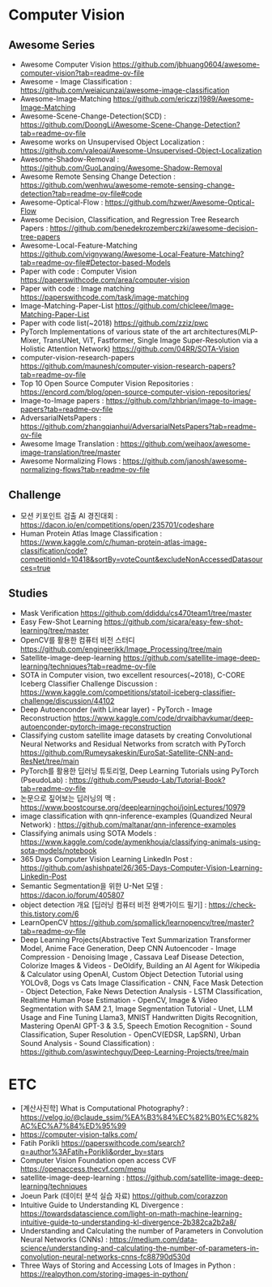 
# Computer Vision  

## Awesome Series
- Awesome Computer Vision https://github.com/jbhuang0604/awesome-computer-vision?tab=readme-ov-file
- Awesome - Image Classification : https://github.com/weiaicunzai/awesome-image-classification
- Awesome-Image-Matching https://github.com/ericzzj1989/Awesome-Image-Matching
- Awesome-Scene-Change-Detection(SCD) : https://github.com/DoongLi/Awesome-Scene-Change-Detection?tab=readme-ov-file
- Awesome works on Unsupervised Object Localization : https://github.com/valeoai/Awesome-Unsupervised-Object-Localization
- Awesome-Shadow-Removal : https://github.com/GuoLanqing/Awesome-Shadow-Removal
- Awesome Remote Sensing Change Detection : https://github.com/wenhwu/awesome-remote-sensing-change-detection?tab=readme-ov-file#code
- Awesome-Optical-Flow : https://github.com/hzwer/Awesome-Optical-Flow
- Awesome Decision, Classification, and Regression Tree Research Papers : https://github.com/benedekrozemberczki/awesome-decision-tree-papers
- Awesome-Local-Feature-Matching https://github.com/vignywang/Awesome-Local-Feature-Matching?tab=readme-ov-file#Detector-based-Models
- Paper with code : Computer Vision https://paperswithcode.com/area/computer-vision
- Paper with code : Image matching https://paperswithcode.com/task/image-matching
- Image-Matching-Paper-List https://github.com/chicleee/Image-Matching-Paper-List
- Paper with code list(~2018) https://github.com/zziz/pwc
- PyTorch Implementations of various state of the art architectures(MLP-Mixer, TransUNet, ViT, Fastformer, Single Image Super-Resolution via a Holistic Attention Network) https://github.com/04RR/SOTA-Vision
- computer-vision-research-papers https://github.com/maunesh/computer-vision-research-papers?tab=readme-ov-file
- Top 10 Open Source Computer Vision Repositories : https://encord.com/blog/open-source-computer-vision-repositories/
- Image-to-Image papers : https://github.com/lzhbrian/image-to-image-papers?tab=readme-ov-file
- AdversarialNetsPapers : https://github.com/zhangqianhui/AdversarialNetsPapers?tab=readme-ov-file
- Awesome Image Translation : https://github.com/weihaox/awesome-image-translation/tree/master
- Awesome Normalizing Flows : https://github.com/janosh/awesome-normalizing-flows?tab=readme-ov-file

## Challenge
- 모션 키포인트 검출 AI 경진대회 : https://dacon.io/en/competitions/open/235701/codeshare
- Human Protein Atlas Image Classification : https://www.kaggle.com/c/human-protein-atlas-image-classification/code?competitionId=10418&sortBy=voteCount&excludeNonAccessedDatasources=true

## Studies
- Mask Verification https://github.com/ddiddu/cs470team1/tree/master   
- Easy Few-Shot Learning https://github.com/sicara/easy-few-shot-learning/tree/master
- OpenCV를 활용한 컴퓨터 비전 스터디 https://github.com/engineerjkk/Image_Processing/tree/main
- Satellite-image-deep-learning https://github.com/satellite-image-deep-learning/techniques?tab=readme-ov-file  
- SOTA in Computer vision, two excellent resources(~2018), C-CORE Iceberg Classifier Challenge Discussion : https://www.kaggle.com/competitions/statoil-iceberg-classifier-challenge/discussion/44102
- Deep Autoenconder (with Linear layer) - PyTorch - Image Reconstruction https://www.kaggle.com/code/drvaibhavkumar/deep-autoenconder-pytorch-image-reconstruction
- Classifying custom satellite image datasets by creating Convolutional Neural Networks and Residual Networks from scratch with PyTorch https://github.com/Rumeysakeskin/EuroSat-Satellite-CNN-and-ResNet/tree/main
- PyTorch를 활용한 딥러닝 튜토리얼, Deep Learning Tutorials using PyTorch (PseudoLab) : https://github.com/Pseudo-Lab/Tutorial-Book?tab=readme-ov-file
- 논문으로 짚어보는 딥러닝의 맥 : https://www.boostcourse.org/deeplearningchoi/joinLectures/10979
- image classification with qnn-inference-examples (Quandized Neural Network) : https://github.com/maltanar/qnn-inference-examples
- Classifying animals using SOTA Models : https://www.kaggle.com/code/aymenkhouja/classifying-animals-using-sota-models/notebook
- 365 Days Computer Vision Learning LinkedIn Post : https://github.com/ashishpatel26/365-Days-Computer-Vision-Learning-Linkedin-Post
- Semantic Segmentation을 위한 U-Net 모델 : https://dacon.io/forum/405807
- object detection 개요 [딥러닝 컴퓨터 비전 완벽가이드 필기] : https://check-this.tistory.com/6
- LearnOpenCV https://github.com/spmallick/learnopencv/tree/master?tab=readme-ov-file
- Deep Learning Projects(Abstractive Text Summarization Transformer Model, Anime Face Generation, Deep CNN Autoencoder - Image Compression - Denoising Image
, Cassava Leaf Disease Detection, Colorize Images & Videos - DeOldify, Building an AI Agent for Wikipedia & Calculator using OpenAI, Custom Object Detection Tutorial using YOLOv8, Dogs vs Cats Image Classification - CNN, Face Mask Detection - Object Detection, Fake News Detection Analysis - LSTM Classification, Realtime Human Pose Estimation - OpenCV, Image & Video Segmentation with SAM 2.1, Image Segmentation Tutorial - Unet, LLM Usage and Fine Tuning Llama3, MNIST Handwritten Digits Recognition, Mastering OpenAI GPT-3 & 3.5, Speech Emotion Recognition - Sound Classification, Super Resolution - OpenCV(EDSR, LapSRN), Urban Sound Analysis - Sound Classification)  : https://github.com/aswintechguy/Deep-Learning-Projects/tree/main
  
# ETC
- [계산사진학] What is Computational Photography? : https://velog.io/@claude_ssim/%EA%B3%84%EC%82%B0%EC%82%AC%EC%A7%84%ED%95%99
- https://computer-vision-talks.com/
- Fatih Porikli https://paperswithcode.com/search?q=author%3AFatih+Porikli&order_by=stars
- Computer Vision Foundation open access CVF https://openaccess.thecvf.com/menu
- satellite-image-deep-learning : https://github.com/satellite-image-deep-learning/techniques
- Joeun Park (데이터 분석 실습 자료) https://github.com/corazzon
- Intuitive Guide to Understanding KL Divergence : https://towardsdatascience.com/light-on-math-machine-learning-intuitive-guide-to-understanding-kl-divergence-2b382ca2b2a8/
- Understanding and Calculating the number of Parameters in Convolution Neural Networks (CNNs) : https://medium.com/data-science/understanding-and-calculating-the-number-of-parameters-in-convolution-neural-networks-cnns-fc88790d530d
- Three Ways of Storing and Accessing Lots of Images in Python : https://realpython.com/storing-images-in-python/
